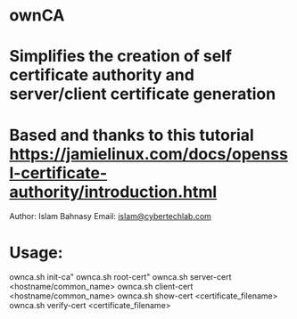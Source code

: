 # ownCA

# Simplifies the creation of self certificate authority and server/client certificate generation
# Based and thanks to this tutorial https://jamielinux.com/docs/openssl-certificate-authority/introduction.html
Author:	Islam Bahnasy
Email:	islam@cybertechlab.com


# Usage:
ownca.sh init-ca"
ownca.sh root-cert"
ownca.sh server-cert <hostname/common_name>
ownca.sh client-cert <hostname/common_name>
ownca.sh show-cert <certificate_filename>
ownca.sh verify-cert <certificate_filename>

